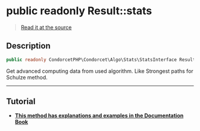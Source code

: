 # public readonly Result::stats

> [Read it at the source](https://github.com/julien-boudry/Condorcet/blob/master/src/Result.php#L22)

## Description    

```php
public readonly CondorcetPHP\Condorcet\Algo\Stats\StatsInterface Result->stats 
```

Get advanced computing data from used algorithm. Like Strongest paths for Schulze method.
    
---------------------------------------

## Tutorial

* **[This method has explanations and examples in the Documentation Book](https://www.condorcet.io/3.AsPhpLibrary/.AddVotes)**    
